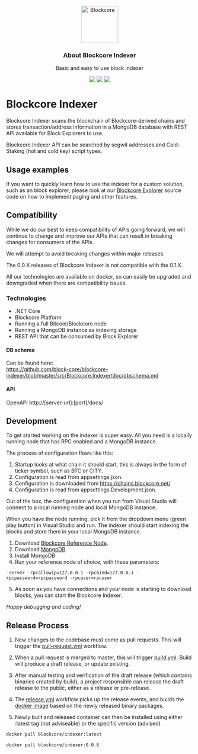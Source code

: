 <p align="center">
  <p align="center">
    <img src="https://avatars3.githubusercontent.com/u/53176002?s=200&v=4" height="100" alt="Blockcore" />
  </p>
  <h3 align="center">
    About Blockcore Indexer
  </h3>
  <p align="center">
    Basic and easy to use block indexer
  </p>
  <p align="center">
      <a href="https://github.com/block-core/blockcore-indexer/actions"><img src="https://github.com/block-core/blockcore-indexer/workflows/Pull%20Request/badge.svg" /></a>
      <a href="https://github.com/block-core/blockcore-indexer/actions"><img src="https://github.com/block-core/blockcore-indexer/workflows/Build%20and%20Release%20Binaries/badge.svg" /></a>
      <a href="https://github.com/block-core/blockcore-indexer/actions"><img src="https://github.com/block-core/blockcore-indexer/workflows/Build%20and%20Release%20Docker%20Image/badge.svg" /></a>
  </p>
</p>

# Blockcore Indexer

Blockcore Indexer scans the blockchain of Blockcore-derived chains and stores transaction/address information in a MongoDB database with REST API available for Block Explorers to use.

Blockcore Indexer API can be searched by segwit addresses and Cold-Staking (hot and cold key) script types.

## Usage examples

If you want to quickly learn how to use the indexer for a custom solution, such as an block explorer, please look at our [Blockcore Explorer](https://github.com/block-core/blockcore-explorer) source code on how to implement paging and other features.

## Compatibility

While we do our best to keep compatibility of APIs going forward, we will continue to change and improve our APIs that can result in breaking changes for consumers of the APIs.

We will attempt to avoid breaking changes within major releases.

The 0.0.X releases of Blockcore Indexer is not compatible with the 0.1.X.

All our technologies are available on docker, so can easily be upgraded and downgraded when there are compatibility issues.

### Technologies
- .NET Core
- Blockcore Platform
- Running a full Bitcoin/Blockcore node
- Running a MongoDB instance as indexing storage
- REST API that can be consumed by Block Explorer

#### DB schema
Can be found here:  
https://github.com/block-core/blockcore-indexer/blob/master/src/Blockcore.Indexer/doc/dbschema.md

#### API
OpenAPI http://[server-url]:[port]/docs/

## Development

To get started working on the indexer is super easy. All you need is a locally running node that has RPC enabled and a MongoDB instance.

The process of configuration flows like this:

1. Startup looks at what chain it should start, this is always in the form of ticker symbol, such as BTC or CITY.
2. Configuration is read from appsettings.json.
3. Configuration is downloaded from https://chains.blockcore.net/
4. Configuration is read from appsettings.Development.json.

Out of the box, the configuration when you run from Visual Studio will connect to a local running node and local MongoDB instance.

When you have the node running, pick it from the dropdown menu (green play button) in Visual Studio and run. The indexer should start indexing the blocks and store them in your local MongoDB instance.

1. Download [Blockcore Reference Node](https://github.com/block-core/blockcore-nodes/releases).
2. Download [MongoDB](https://www.mongodb.com/).
3. Install MongoDB
4. Run your reference node of choice, with these parameters: 

```
-server -rpcallowip=127.0.0.1 -rpcbind=127.0.0.1 -rpcpassword=rpcpassword -rpcuser=rpcuser
```

5. As soon as you have connections and your node is starting to download blocks, you can start the Blockcore Indexer.

*Happy debugging and coding!*

## Release Process

1. New changes to the codebase must come as pull requests. This will trigger the [pull-request.yml](.github/workflows/pull-request.yml) workflow.

2. When a pull request is merged to master, this will trigger [build.yml](.github/workflows/build.yml). Build will produce a draft release, or update existing.

3. After manual testing and verification of the draft release (which contains binaries created by build), a project responsible can release the draft release to the public, either as a release or pre-release.

4. The [release.yml](.github/workflows/release.yml) workflow picks up the release events, and builds the [docker image](src/Blockcore.Indexer/Dockerfile.Release) based on the newly released binary packages.

5. Newly built and released container can then be installed using either :latest tag (not adviseable) or the specific version (advised)

```sh
docker pull blockcore/indexer:latest
```

```sh
docker pull blockcore/indexer:0.0.6
```

